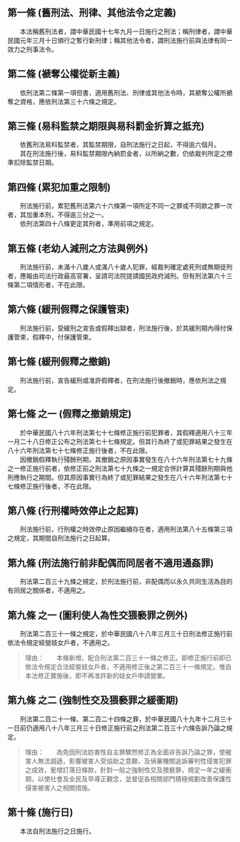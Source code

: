 第一條 (舊刑法、刑律、其他法令之定義)
-------------------------------------
　　本法稱舊刑法者，謂中華民國十七年九月一日施行之刑法；稱刑律者，謂中華民國元年三月十日頒行之暫行新刑律；稱其他法令者，謂刑法施行前與法律有同一效力之刑事法令。  


第二條 (褫奪公權從新主義)
-------------------------
　　依刑法第二條第一項但書，適用舊刑法、刑律或其他法令時，其褫奪公權所褫奪之資格，應依刑法第三十六條之規定。  


第三條 (易科監禁之期限與易科罰金折算之抵充)
-------------------------------------------
　　依舊刑法易科監禁者，其監禁期限，自刑法施行之日起，不得逾六個月。  
　　其在刑法施行後，易科監禁期限內納罰金者，以所納之數，仍依裁判所定之標準扣除監禁日期。  


第四條 (累犯加重之限制)
-----------------------
　　刑法施行前，累犯舊刑法第六十六條第一項所定不同一之罪或不同款之罪一次者，其加重本刑，不得逾三分之一。  
　　依刑法第四十八條更定其刑者，準用前項之規定。  


第五條 (老幼人減刑之方法與例外)
-------------------------------
　　刑法施行前，未滿十八歲人或滿八十歲人犯罪，經裁判確定處死刑或無期徒刑者，應報由司法行政最高官署，呈請司法院提請國民政府減刑。但有刑法第六十三條第二項情形者，不在此限。  


第六條 (緩刑假釋之保護管束)
---------------------------
　　刑法施行前，受緩刑之宣告或假釋出獄者，刑法施行後，於其緩刑期內得付保護管束，假釋中，付保護管束。  


第七條 (緩刑假釋之撤銷)
-----------------------
　　刑法施行前，宣告緩刑或准許假釋者，在刑法施行後撤銷時，應依刑法之規定。  


第七條 之一 (假釋之撤銷規定)
----------------------------
　　於中華民國八十六年刑法第七十七條修正施行前犯罪者，其假釋適用八十三年一月二十八日修正公布之刑法第七十七條規定。但其行為終了或犯罪結果之發生在八十六年刑法第七十七條修正施行後者，不在此限。  
　　因撤銷假釋執行殘餘刑期，其撤銷之原因事實發生在八十六年刑法第七十九條之一修正施行前者，依修正前之刑法第七十九條之一規定合併計算其殘餘刑期與他刑應執行之期間。但其原因事實行為終了或犯罪結果之發生在八十六年刑法第七十七條修正施行後者，不在此限。  


第八條 (行刑權時效停止之起算)
-----------------------------
　　刑法施行前，行刑權之時效停止原因繼續存在者，適用刑法第八十五條第三項之規定，其期間自刑法施行之日起算。  


第九條 (刑法施行前非配偶而同居者不適用通姦罪)
---------------------------------------------
　　刑法第二百三十九條之規定，於刑法施行前，非配偶而以永久共同生活為目的有同居之關係者，不適用之。  


第九條 之一 (圖利使人為性交猥褻罪之例外)
----------------------------------------
　　刑法第二百三十一條之規定，於中華民國八十八年三月三十日刑法修正施行前依法令規定經營妓女戶者，不適用之。  
> 理由：　　本條新增。配合刑法第二百三十一條之修正。即修正施行前即已依法令規定合法經營妓女戶者，不適用修正後之第二百三十一條規定。惟自本法修正實施後，即不再准許新的妓女戶申請營業。



第九條 之二 (強制性交及猥褻罪之緩衝期)
--------------------------------------
　　刑法第二百二十一條、第二百二十四條之罪，於中華民國八十九年十二月三十一日前仍適用八十八年三月三十日修正施行前之刑法第二百三十六條告訴乃論之規定。  
> 理由：　　為免因刑法妨害性自主罪驟然修正為全面非告訴乃論之罪，使被害人無法調適，影響被害人受協助之意願，及偵審機關追訴審判性侵害犯罪之成效，爰增訂落日條款，針對一般之強制性交及猥褻罪，規定一年之緩衝期，以使社會及全民及早導正觀念，並督促各相關部門積極規劃改善保護性侵害被害人之相關措施。



第十條 (施行日)
---------------
　　本法自刑法施行之日施行。
